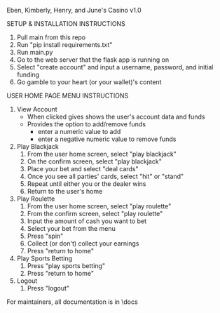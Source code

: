 Eben, Kimberly, Henry, and June's Casino v1.0

SETUP & INSTALLATION INSTRUCTIONS
1. Pull main from this repo
2. Run "pip install requirements.txt"
3. Run main.py
4. Go to the web server that the flask app is running on
5. Select "create account" and input a username, password, and initial funding
6. Go gamble to your heart (or your wallet)'s content

USER HOME PAGE MENU INSTRUCTIONS
1. View Account
   - When clicked gives shows the user's account data and funds
   - Provides the option to add/remove funds
     - enter a numeric value to add
     - enter a negative numeric value to remove funds
2. Play Blackjack
   1. From the user home screen, select "play blackjack"
   2. On the confirm screen, select "play blackjack"
   3. Place your bet and select "deal cards"
   4. Once you see all parties' cards, select "hit" or "stand"
   5. Repeat until either you or the dealer wins
   6. Return to the user's home
3. Play Roulette
   1. From the user home screen, select "play roulette"
   2. From the confirm screen, select "play roulette"
   3. Input the amount of cash you want to bet
   4. Select your bet from the menu
   5. Press "spin"
   6. Collect (or don't) collect your earnings
   7. Press "return to home"
4. Play Sports Betting
   1. Press "play sports betting"
   2. Press "return to home"
5. Logout
   1. Press "logout"
   
For maintainers, all documentation is in \docs